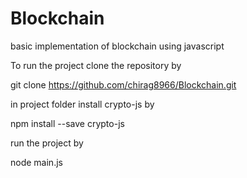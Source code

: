 # Blockchain
basic implementation of blockchain using javascript

To run the project clone the repository by 

git clone https://github.com/chirag8966/Blockchain.git

in project folder install crypto-js by

npm install --save crypto-js

run the project by 

node main.js
